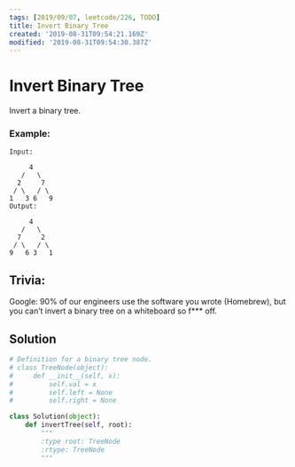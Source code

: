 ```yaml
---
tags: [2019/09/07, leetcode/226, TODO]
title: Invert Binary Tree
created: '2019-08-31T09:54:21.169Z'
modified: '2019-08-31T09:54:30.387Z'
---
```


# Invert Binary Tree

Invert a binary tree.

### Example:

```
Input:

     4
   /   \
  2     7
 / \   / \
1   3 6   9
Output:

     4
   /   \
  7     2
 / \   / \
9   6 3   1
```

## Trivia:


Google: 90% of our engineers use the software you wrote (Homebrew), but you can’t invert a binary tree on a whiteboard so f*** off.

## Solution

```python
# Definition for a binary tree node.
# class TreeNode(object):
#     def __init__(self, x):
#         self.val = x
#         self.left = None
#         self.right = None

class Solution(object):
    def invertTree(self, root):
        """
        :type root: TreeNode
        :rtype: TreeNode
        """

```
